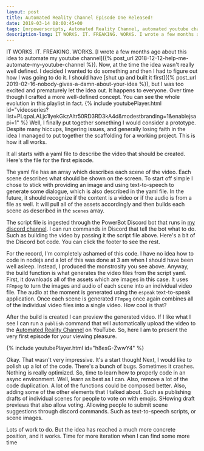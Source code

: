 ```yaml
---
layout: post
title: Automated Reality Channel Episode One Released!
date: 2019-03-14 08:00:45+00
tags: [mrpowerscripts, Automated Reality Channel, automated youtube channel, automating youtube channel]
description-long: IT WORKS. IT. FREAKING. WORKS. I wrote a few months ago about this idea to automate my youtube channel Now, at the time the idea wasn't really well defined. I decided I wanted to do something and then I had to figure out how I was going to do it. I should have shut up and built it first, but I was too excited and prematurely let the idea out. It happens to everyone. Over time though I crafted a more well-defined concept. You can see the whole evolution in this playlist in fact. Well, I finally put together something I would consider a prototype. Despite many hiccups, lingering issues, and generally losing faith in the idea I managed to put together the scaffolding for a working project. This is how it all works.
---
```


IT WORKS. IT. FREAKING. WORKS. [I wrote a few months ago about this idea to automate my youtube channel]({% post_url 2018-12-12-help-me-automate-my-youtube-channel %}). Now, at the time the idea wasn't really well defined. I decided I wanted to do something and then I had to figure out how I was going to do it. I should have [shut up and built it first]({% post_url 2019-02-16-nobody-gives-a-damn-about-your-idea %}), but I was too excited and prematurely let the idea out. It happens to everyone. Over time though I crafted a more well-defined concept. You can see the whole evolution in this playlist in fact.
{% include youtubePlayer.html id="videoseries?list=PLqpaLALjc1lyekGkzAltr50RD3RD3kA4d&modestbranding=1&enablejsapi=1" %}
Well, I finally put together something I would consider a prototype. Despite many hiccups, lingering issues, and generally losing faith in the idea I managed to put together the scaffolding for a working project. This is how it all works.

It all starts with a yaml file to describe the video that should be created. Here's the file for the first episode.
<script src="https://gist-it.appspot.com/github/mrpowerscripts/automated-reality-channel/blob/master/scripts/arc-ep-1.yml?slice=0:30"></script>
The yaml file has an array which describes each scene of the video. Each scene describes what should be shown on the screen. To start off simple I chose to stick with providing an image and using text-to-speech to generate some dialogue, which is also described in the yaml file. In the future, it should recognize if the content is a video or if the audio is from a file as well. It will pull all of the assets accordingly and then builds each scene as described in the `scenes` array.

The script file is ingested through the PowerBot Discord bot that runs in [my discord channel](https:/bit.ly/mrps-discord). I can run commands in Discord that tell the bot what to do. Such as building the video by passing it the script file above. Here's a bit of the Discord bot code. You can click the footer to see the rest.
<script src="https://gist-it.appspot.com/github/MrPowerScripts/mrps-discord-powerbot/blob/master/veditor.js?slice=0:30"></script>

For the record, I'm completely ashamed of this code. I have no idea how to code in nodejs and a lot of this was done at 3 am when I should have been well asleep. Instead, I produced the monstrosity you see above. Anyway, the build function is what generates the video files from the script yaml. First, it downloads all of the assets which are images in this case. It uses `FFmpeg` to turn the images and audio of each scene into an individual video file. The audio at the moment is generated using the `espeak` text-to-speak application. Once each scene is generated `FFmpeg` once again combines all of the individual video files into a single video. How cool is that?

After the build is created I can preview the generated video. If I like what I see I can run a `publish` command that will automatically upload the video to the [Automated Reality Channel](https://bit.ly/mrps-arc) on YouTube. So, here I am to present the very first episode for your viewing pleasure.

{% include youtubePlayer.html id="h8esG-ZwwY4" %}

Okay. That wasn't very impressive. It's a start though! Next, I would like to polish up a lot of the code. There's a bunch of bugs. Sometimes it crashes. Nothing is really optimized. So, time to learn how to properly code in an async environment. Well, learn as best as I can. Also, remove a lot of the code duplication. A lot of the functions could be composed better. Also, adding some of the other elements that I talked about. Such as publishing drafts of individual scenes for people to vote on with emojis. SHowing draft previews that also allow voting. Allowing people to submit scene suggestions through discord commands. Such as text-to-speech scripts, or scene images. 

Lots of work to do. But the idea has reached a much more concrete position, and it works. Time for more iteration when I can find some more time
